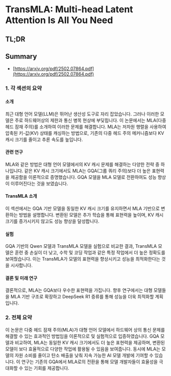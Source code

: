 # TransMLA: Multi-head Latent Attention Is All You Need
## TL;DR
## Summary
- [https://arxiv.org/pdf/2502.07864.pdf](https://arxiv.org/pdf/2502.07864.pdf)

### 1. 각 섹션의 요약

#### 소개
최근 대형 언어 모델(LLM)은 뛰어난 생산성 도구로 자리 잡았습니다. 그러나 이러한 모델은 주로 하드웨어상의 제한과 통신 병목 현상에 부딪힙니다. 이 논문에서는 MLA(다중 헤드 잠재 주의)를 소개하여 이러한 문제를 해결합니다. MLA는 저차원 행렬을 사용하여 압축된 키-값(KV) 상태를 캐싱하는 방법으로, 기존의 다중 헤드 주의 메커니즘보다 KV 캐시 크기를 줄이고 추론 속도를 높입니다.

#### 관련 연구
MLA와 같은 방법은 대형 언어 모델에서의 KV 캐시 문제를 해결하는 다양한 전략 중 하나입니다. 같은 KV 캐시 크기에서도 MLA는 GQA(그룹 쿼리 주의)보다 더 높은 표현력을 제공함을 이론적으로 증명했습니다. GQA 모델을 MLA 모델로 전환하여도 성능 향상이 이루어진다는 것을 보였습니다.

#### TransMLA 소개
이 섹션에서는 GQA 기반 모델을 동일한 KV 캐시 크기를 유지하면서 MLA 기반으로 변환하는 방법을 설명합니다. 변환된 모델은 추가 학습을 통해 표현력을 높이며, KV 캐시 크기를 증가시키지 않고도 성능 향상을 달성합니다.

#### 실험
GQA 기반의 Qwen 모델과 TransMLA 모델을 실험으로 비교한 결과, TransMLA 모델은 훈련 중 손실이 더 낮고, 수학 및 코딩 작업과 같은 특정 작업에서 더 높은 정확도를 보여줬습니다. 이는 TransMLA가 모델의 표현력을 향상시키고 성능을 최적화한다는 것을 시사합니다.

#### 결론 및 미래 연구
결론적으로, MLA는 GQA보다 우수한 표현력을 가집니다. 향후 연구에서는 대형 모델들을 MLA 기반 구조로 확장하고 DeepSeek R1 증류를 통해 성능을 더욱 최적화할 계획입니다.

### 2. 전체 요약
이 논문은 다중 헤드 잠재 주의(MLA)가 대형 언어 모델에서 하드웨어 상의 통신 문제를 해결할 수 있는 효과적인 방법임을 이론적으로 및 실험적으로 입증하였습니다. GQA 모델과 비교하여, MLA는 동일한 KV 캐시 크기에서도 더 높은 표현력을 제공하며, 변환된 모델이 보다 효율적으로 다양한 작업에 활용될 수 있음을 보여줍니다. 동시에 MLA는 모델의 자원 소비를 줄이고 탄소 배출을 낮춰 지속 가능한 AI 모델 개발에 기여할 수 있습니다. 이 연구는 기존의 GQA에서 MLA로의 전환을 통해 모델 개발자들이 효율성을 극대화할 수 있는 기회를 제공합니다.